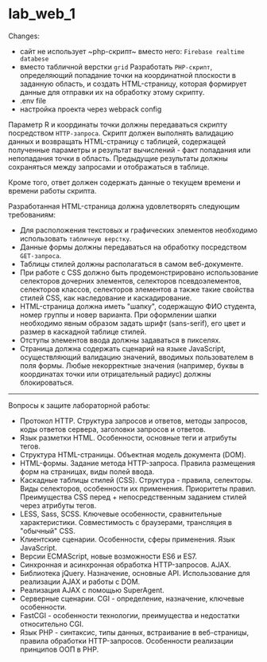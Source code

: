 # lab_web_1
Changes:
- сайт не использует ~php-скрипт~ вместо него: `Firebase realtime databese`
- вместо табличной верстки `grid`
Разработать `PHP-скрипт`, определяющий попадание точки на координатной плоскости в заданную область, и создать HTML-страницу, которая формирует данные для отправки их на обработку этому скрипту.
- .env file
- настройка проекта через webpack config

Параметр R и координаты точки должны передаваться скрипту посредством `HTTP-запроса`. Скрипт должен выполнять валидацию данных и возвращать HTML-страницу с таблицей, содержащей полученные параметры и результат вычислений - факт попадания или непопадания точки в область. Предыдущие результаты должны сохраняться между запросами и отображаться в таблице.

Кроме того, ответ должен содержать данные о текущем времени и времени работы скрипта.

Разработанная HTML-страница должна удовлетворять следующим требованиям:


- Для расположения текстовых и графических элементов необходимо использовать `табличную верстку`.
- Данные формы должны передаваться на обработку посредством `GET-запроса`.
- Таблицы стилей должны располагаться в самом веб-документе.
- При работе с CSS должно быть продемонстрировано использование селекторов дочерних элементов, селекторов псевдоэлементов, селекторов классов, селекторов элементов а также такие свойства стилей CSS, как наследование и каскадирование.
- HTML-страница должна иметь "шапку", содержащую ФИО студента, номер группы и новер варианта. При оформлении шапки необходимо явным образом задать шрифт (sans-serif), его цвет и размер в каскадной таблице стилей.
- Отступы элементов ввода должны задаваться в пикселях.
- Страница должна содержать сценарий на языке JavaScript, осуществляющий валидацию значений, вводимых пользователем в поля формы. Любые некорректные значения (например, буквы в координатах точки или отрицательный радиус) должны блокироваться.
-----
Вопросы к защите лабораторной работы:

+ Протокол HTTP. Структура запросов и ответов, методы запросов, коды ответов сервера, заголовки запросов и ответов.
+ Язык разметки HTML. Особенности, основные теги и атрибуты тегов.
+ Структура HTML-страницы. Объектная модель документа (DOM).
+ HTML-формы. Задание метода HTTP-запроса. Правила размещения форм на страницах, виды полей ввода.
+ Каскадные таблицы стилей (CSS). Структура - правила, селекторы. Виды селекторов, особенности их применения. Приоритеты правил. Преимущества CSS перед + непосредственным заданием стилей через атрибуты тегов.
+ LESS, Sass, SCSS. Ключевые особенности, сравнительные характеристики. Совместимость с браузерами, трансляция в "обычный" CSS.
+ Клиентские сценарии. Особенности, сферы применения. Язык JavaScript.
+ Версии ECMAScript, новые возможности ES6 и ES7.
+ Синхронная и асинхронная обработка HTTP-запросов. AJAX.
+ Библиотека jQuery. Назначение, основные API. Использование для реализации AJAX и работы с DOM.
+ Реализация AJAX с помощью SuperAgent.
+ Серверные сценарии. CGI - определение, назначение, ключевые особенности.
+ FastCGI - особенности технологии, преимущества и недостатки относительно CGI.
+ Язык PHP - синтаксис, типы данных, встраивание в веб-страницы, правила обработки HTTP-запросов. Особенности реализации принципов ООП в PHP.
